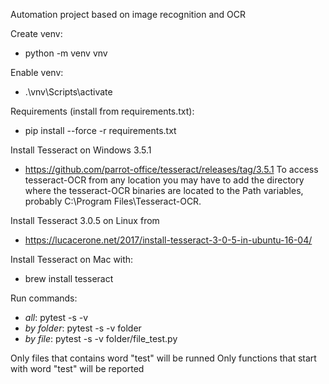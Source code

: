 Automation project based on image recognition and OCR

Create venv:
- python -m venv vnv

Enable venv:
- .\vnv\Scripts\activate

Requirements (install from requirements.txt):
- pip install --force -r requirements.txt

Install Tesseract on Windows 3.5.1
- https://github.com/parrot-office/tesseract/releases/tag/3.5.1
To access tesseract-OCR from any location you may have to add the directory where the tesseract-OCR binaries are located to the Path variables, probably C:\Program Files\Tesseract-OCR.

Install Tesseract 3.0.5 on Linux from
- https://lucacerone.net/2017/install-tesseract-3-0-5-in-ubuntu-16-04/

Install Tesseract on Mac with:
-  brew install tesseract
 

Run commands: 
- _all_: pytest -s -v
- _by folder_: pytest -s -v folder
- _by file_: pytest -s -v folder/file_test.py

Only files that contains word "test" will be runned
Only functions that start with word "test" will be reported